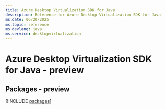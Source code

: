 ```yaml
---
title: Azure Desktop Virtualization SDK for Java
description: Reference for Azure Desktop Virtualization SDK for Java
ms.date: 06/20/2025
ms.topic: reference
ms.devlang: java
ms.service: desktopvirtualization
---
```

# Azure Desktop Virtualization SDK for Java - preview
## Packages - preview
[!INCLUDE [packages](desktop-virtualization-index.md)]